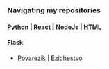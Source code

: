 ### Navigating my repositories

#### [Python](https://github.com/veyfera/oldish-snippets/tree/main/python) | [React](https://github.com/veyfera/oldish-snippets/tree/main/react) | [NodeJs](https://github.com/veyfera/oldish-snippets/tree/main/nodejs) | [HTML](https://github.com/veyfera/oldish-snippets/tree/main/html)

#### Flask
* [Povarezik](https://github.com/veyfera/povarezik) | [Ezichestvo](https://github.com/veyfera/sitea)
